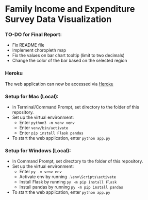 # Family Income and Expenditure Survey Data Visualization

### TO-DO for Final Report:
- Fix README file
- Implement choropleth map
- Fix the values on bar chart tooltip (limit to two decimals)
- Change the color of the bar based on the selected region 

### Heroku
The web application can now be accessed via [Heroku](http://data101-fies.herokuapp.com/)

### Setup for Mac (Local):
- In Terminal/Command Prompt, set directory to the folder of this repository.
- Set up the virtual environment:
  - Enter `python3 -m venv venv`
  - Enter `venv/bin/activate`
  - Enter `pip install Flask pandas`
- To start the web application, enter `python app.py`

### Setup for Windows (Local):
- In Command Prompt, set directory to the folder of this repository.
- Set up the virtual environment:
  - Enter `py -m venv env`
  - Activate env by running `.\env\Scripts\activate`
  - Install Flask by running `py -m pip install Flask`
  - Install pandas by running `py -m pip install pandas`
- To start the web application, enter `python app.py`
